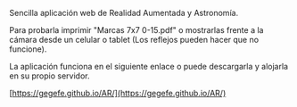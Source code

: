 Sencilla aplicación web de Realidad Aumentada y Astronomía.

Para probarla imprimir "Marcas 7x7 0-15.pdf" o mostrarlas frente a la cámara desde un celular o tablet (Los reflejos pueden hacer que no funcione).

La aplicación funciona en el siguiente enlace o puede descargarla y alojarla en su propio servidor.

[https://gegefe.github.io/AR/](https://gegefe.github.io/AR/)
